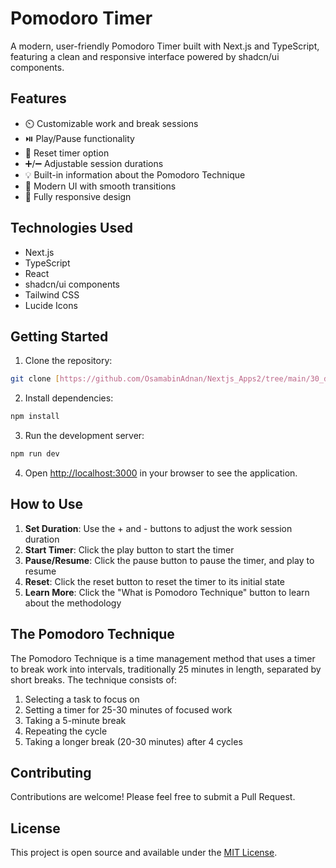 # Pomodoro Timer

A modern, user-friendly Pomodoro Timer built with Next.js and TypeScript, featuring a clean and responsive interface powered by shadcn/ui components.

## Features

- ⏲️ Customizable work and break sessions
- ⏯️ Play/Pause functionality
- 🔄 Reset timer option
- ➕/➖ Adjustable session durations
- 💡 Built-in information about the Pomodoro Technique
- 🎨 Modern UI with smooth transitions
- 📱 Fully responsive design

## Technologies Used

- Next.js
- TypeScript
- React
- shadcn/ui components
- Tailwind CSS
- Lucide Icons

## Getting Started

1. Clone the repository:
```bash
git clone [https://github.com/OsamabinAdnan/Nextjs_Apps2/tree/main/30_days_30_projects/14_pomodoro_timer]
```

2. Install dependencies:
```bash
npm install
```

3. Run the development server:
```bash
npm run dev
```

4. Open [http://localhost:3000](http://localhost:3000) in your browser to see the application.

## How to Use

1. **Set Duration**: Use the + and - buttons to adjust the work session duration
2. **Start Timer**: Click the play button to start the timer
3. **Pause/Resume**: Click the pause button to pause the timer, and play to resume
4. **Reset**: Click the reset button to reset the timer to its initial state
5. **Learn More**: Click the "What is Pomodoro Technique" button to learn about the methodology

## The Pomodoro Technique

The Pomodoro Technique is a time management method that uses a timer to break work into intervals, traditionally 25 minutes in length, separated by short breaks. The technique consists of:

1. Selecting a task to focus on
2. Setting a timer for 25-30 minutes of focused work
3. Taking a 5-minute break
4. Repeating the cycle
5. Taking a longer break (20-30 minutes) after 4 cycles

## Contributing

Contributions are welcome! Please feel free to submit a Pull Request.

## License

This project is open source and available under the [MIT License](LICENSE).